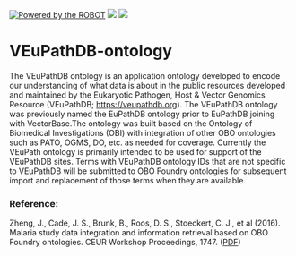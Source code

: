 [![Powered by the ROBOT](https://img.shields.io/static/v1?label=Powered%20by&message=ROBOT&color=green&style=flat)](http://robot.obolibrary.org/)
<a href="http://dashboard.obofoundry.org/dashboard/eupath/dashboard.html"><img src="https://img.shields.io/endpoint?url=https%3A%2F%2Fraw.githubusercontent.com%2FOBOFoundry%2Fobo-dash.github.io%2Fgh-pages%2Fdashboard%2Feupath%2Fdashboard-qc-badge.json" /></a>
<a href="http://dashboard.obofoundry.org/dashboard/eupath/dashboard.html"><img src="https://img.shields.io/endpoint?url=https%3A%2F%2Fraw.githubusercontent.com%2FOBOFoundry%2Fobo-dash.github.io%2Fgh-pages%2Fdashboard%2Feupath%2Fdashboard-score-badge.json" /></a>

# VEuPathDB-ontology

The VEuPathDB ontology is an application ontology developed to encode our understanding of what data is about in the public resources developed and maintained by the Eukaryotic Pathogen, Host & Vector Genomics Resource (VEuPathDB; https://veupathdb.org). The VEuPathDB ontology was previously named the EuPathDB ontology prior to EuPathDB joining with VectorBase.The ontology was built based on the Ontology of Biomedical Investigations (OBI) with integration of other OBO ontologies such as PATO, OGMS, DO, etc. as needed for coverage. Currently the VEuPath ontology is primarily intended to be used for support of the VEuPathDB sites. Terms with VEuPathDB ontology IDs that are not specific to VEuPathDB will be submitted to OBO Foundry ontologies for subsequent import and replacement of those terms when they are available.

### Reference:

Zheng, J., Cade, J. S., Brunk, B., Roos, D. S., Stoeckert, C. J., et al (2016). Malaria study data integration and information retrieval based on OBO Foundry ontologies. CEUR Workshop Proceedings, 1747. ([PDF](https://pdfs.semanticscholar.org/888e/a51dbb138122d39c42f863f2a1ada7976db4.pdf))
